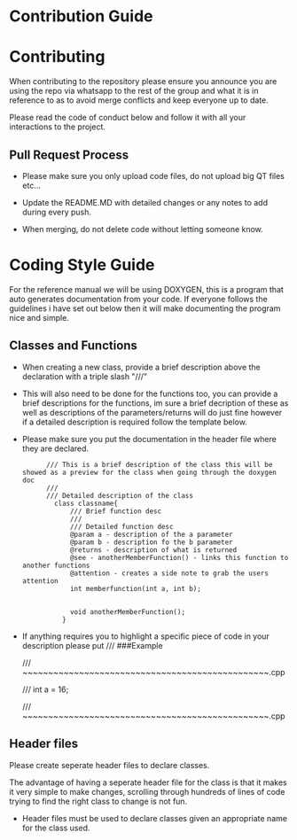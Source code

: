 # Contribution Guide
# Contributing

When contributing to the repository please ensure you announce you are using the repo via whatsapp to the rest of the group
and what it is in reference to as to avoid merge conflicts and keep everyone up to date. 

Please read the code of conduct below and follow it with all your interactions to the project. 

## Pull Request Process

 - Please make sure you only upload code files, do not upload big QT files etc...
 
 - Update the README.MD with detailed changes or any notes to add during every push.
 
 - When merging, do not delete code without letting someone know.
 
# Coding Style Guide
 
 For the reference manual we will be using DOXYGEN, this is a program that auto generates documentation from your code.
 If everyone follows the guidelines i have set out below then it will make documenting the program nice and simple.
 
## Classes and Functions
- When creating a new class, provide a brief description above the declaration with a triple slash "///"

- This will also need to be done for the functions too, you can provide a brief descriptions for the functions, im sure a brief decription of these as well as descriptions of the parameters/returns will do just fine however if a detailed description is required follow the template below.

- Please make sure you put the documentation in the header file where they are declared.

            /// This is a brief description of the class this will be showed as a preview for the class when going through the doxygen doc
            /// 
            /// Detailed description of the class
              class classname{
                  /// Brief function desc
                  /// 
                  /// Detailed function desc
                  @param a - description of the a parameter
                  @param b - description fo the b parameter
                  @returns - description of what is returned
                  @see - anotherMemberFunction() - links this function to another functions 
                  @attention - creates a side note to grab the users attention
                  int memberfunction(int a, int b);


                  void anotherMemberFunction();
                }
- If anything requires you to highlight a specific piece of code in your description please put
    /// ###Example
    
    /// ~~~~~~~~~~~~~~~~~~~~~~~~~~~~~~~~~~~~~~~~~~~~~~~~.cpp
    
    /// int a = 16;
    
    /// ~~~~~~~~~~~~~~~~~~~~~~~~~~~~~~~~~~~~~~~~~~~~~~~~.cpp




## Header files
Please create seperate header files to declare classes.

The advantage of having a seperate header file for the class is that it makes it very simple to make changes, scrolling through hundreds of lines of code trying to find the right class to change is not fun.

- Header files must be used to declare classes given an appropriate name for the class used.


 

